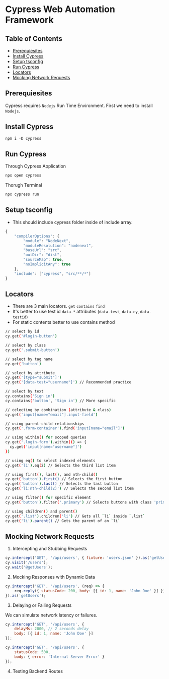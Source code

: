# Cypress Web Automation Framework
 
## Table of Contents 

- [Prerequiesites](#prerequiesites)
- [Install Cypress](#install-cypress)
- [Setup tsconfig](#setup-tsconfig)
- [Run Cypress](#run-cypress)
- [Locators](#locators)
- [Mocking Network Requests](#mocking-network-requests)

## Prerequiesites

Cypress requires `Nodejs` Run Time Environment. First we need to install `Nodejs`.

## Install Cypress

```js
npm i -D cypress
```

## Run Cypress

Through Cypress Application
```bash
npx open cypress
```

Thorugh Terminal
```bash
npx cypress run
```

## Setup tsconfig

- This should include cypress folder inside of include array.
```ts
{
    "compilerOptions": {
        "module": "NodeNext",
        "moduleResolution": "nodenext",
        "baseUrl": "src",
        "outDir": "dist",
        "sourceMap": true,
        "noImplicitAny": true
    },
    "include": ["cypress", "src/**/*"]
}
```

## Locators

- There are 3 main locators. `get` `contains` `find`
- It's better to use test id `data-*` attributes (`data-test`, `data-cy`, `data-testid`)
- For static contents better to use contains method
```bash
// select by id
cy.get('#login-button')

// select by class
cy.get('.submit-button')

// select by tag name
cy.get('button')

// select by attribute
cy.get('[type="submit"]')
cy.get('[data-test="username"]') // Recommended practice

// select by text
cy.contains('Sign in')
cy.contains('button', 'Sign in') // More specific

// celecting by combination (attribute & class)
cy.get('input[name="email"].input-field')

// using parent-child relationships
cy.get('.form-container').find('input[name="email"]')

// using within() for scoped queries
cy.get('.login-form').within(() => {
  cy.get('input[name="username"]')
})

// using eq() to select indexed elements
cy.get('li').eq(2) // Selects the third list item

// using first(), last(), and nth-child()
cy.get('button').first() // Selects the first button
cy.get('button').last() // Selects the last button
cy.get('li:nth-child(2)') // Selects the second list item

// using filter() for specific element
cy.get('button').filter('.primary') // Selects buttons with class 'primary'

// using children() and parent()
cy.get('.list').children('li') // Gets all `li` inside `.list`
cy.get('li').parent() // Gets the parent of an `li`
```

## Mocking Network Requests

1. Intercepting and Stubbing Requests

```js
cy.intercept('GET', '/api/users', { fixture: 'users.json' }).as('getUsers');
cy.visit('/users');
cy.wait('@getUsers');
```

2. Mocking Responses with Dynamic Data

```js
cy.intercept('GET', '/api/users', (req) => {
    req.reply({ statusCode: 200, body: [{ id: 1, name: 'John Doe' }] });
}).as('getUsers');
```

3. Delaying or Failing Requests

We can simulate network latency or failures.

```js
cy.intercept('GET', '/api/users', {
    delayMs: 2000, // 2 seconds delay
    body: [{ id: 1, name: 'John Doe' }]
});

cy.intercept('GET', '/api/users', {
    statusCode: 500,
    body: { error: 'Internal Server Error' }
});
```

4. Testing Backend Routes

```js

```
